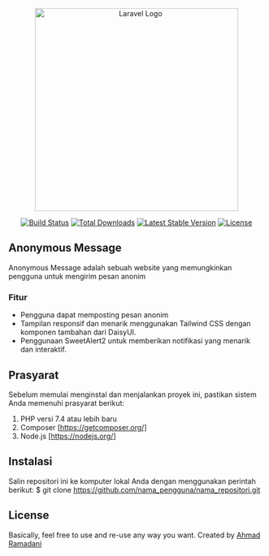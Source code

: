<p align="center"><a href="https://laravel.com" target="_blank"><img src="https://raw.githubusercontent.com/laravel/art/master/logo-lockup/5%20SVG/2%20CMYK/1%20Full%20Color/laravel-logolockup-cmyk-red.svg" width="400" alt="Laravel Logo"></a></p>

<p align="center">
<a href="https://github.com/laravel/framework/actions"><img src="https://github.com/laravel/framework/workflows/tests/badge.svg" alt="Build Status"></a>
<a href="https://packagist.org/packages/laravel/framework"><img src="https://img.shields.io/packagist/dt/laravel/framework" alt="Total Downloads"></a>
<a href="https://packagist.org/packages/laravel/framework"><img src="https://img.shields.io/packagist/v/laravel/framework" alt="Latest Stable Version"></a>
<a href="https://packagist.org/packages/laravel/framework"><img src="https://img.shields.io/packagist/l/laravel/framework" alt="License"></a>
</p>

## Anonymous Message

Anonymous Message adalah sebuah website yang memungkinkan pengguna untuk mengirim pesan anonim

### Fitur

- Pengguna dapat memposting pesan anonim
- Tampilan responsif dan menarik menggunakan Tailwind CSS dengan komponen tambahan dari DaisyUI.
- Penggunaan SweetAlert2 untuk memberikan notifikasi yang menarik dan interaktif.

## Prasyarat

Sebelum memulai menginstal dan menjalankan proyek ini, pastikan sistem Anda memenuhi prasyarat berikut:

1. PHP versi 7.4 atau lebih baru
2. Composer [https://getcomposer.org/]
3. Node.js [https://nodejs.org/]

## Instalasi

Salin repositori ini ke komputer lokal Anda dengan menggunakan perintah berikut:
$ git clone https://github.com/nama_pengguna/nama_repositori.git

## License

Basically, feel free to use and re-use any way you want. Created by [Ahmad Ramadani](https://github.com/Ramadani-coding)
